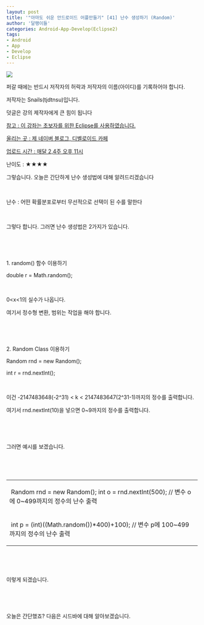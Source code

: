 ```yaml
---
layout: post
title: '"아마도 쉬운 안드로이드 어플만들기" [41] 난수 생성하기 (Random)'
author: '달팽이들'
categories: Android-App-Develop(Eclipse2)
tags:
- Android
- App
- Develop
- Eclipse
---
```



<script> location.href='https://cafe.naver.com/develoid/386657' ; </script>

<p> <img src="https://dthumb-phinf.pstatic.net/?src=%22http%3A%2F%2Fpostfiles3.naver.net%2F20130523_178%2Ftjdtnsu_1369283538974akCh1_JPEG%2Fand.jpg%3Ftype%3Dw2%22&amp;type=cafe_wa740"> </p>
<p><p><p>퍼갈 때에는 반드시 저작자의 허락과 저작자의 이름(아이디)를 기록하어야 합니다.</p>
<p>저작자는 Snails(tjdtnsu)입니다.</p>
<p>덧글은 강의 제작자에게 큰 힘이 됩니다</p>
<p><u>참고 : 이 강좌는 초보자를 위한 Eclipse를 사용하였습니다.</u></p>
<p><u>올리는 곳 : 제 네이버 블로그, 디벨로이드 카페</u></p>
<p><u>업로드 시간 : 매달 2,4주 오후 11시</u><p></p>
<p> 난이도 : ★★★★</p>
<p></p>
<p>그렇습니다. 오늘은 간단하게 난수 생성법에 대해 알려드리겠습니다</p>
<p>&nbsp;</p>
<p>난수 : 어떤 확률분포로부터 무선적으로 선택이 된 수를 말한다</p>
<p>&nbsp;</p>
<p>그렇다 합니다. 그러면 난수 생성법은 2가지가 있습니다.</p>
<p>&nbsp;</p>
<p>&nbsp;</p>
<p>1. random() 함수 이용하기</p>
<p>double&nbsp;r = Math.random();</p>
<p>&nbsp;</p>
<p>0&lt;x&lt;1의 실수가 나옵니다.&nbsp;</p>
<p>여기서 정수형 변환, 범위는 작업을 해야 합니다.﻿&nbsp;</p>
<p>&nbsp;&nbsp;</p>
<p>﻿&nbsp;</p>
<p>2. Random Class 이용하기</p>
<p>Random rnd = new Random();&nbsp;</p>
<p>int&nbsp;r = rnd.nextInt();﻿﻿</p>
<p>&nbsp;</p>
<p>이건﻿﻿&nbsp;-2147483648(-2^31) &lt; k &lt; 2147483647(2^31-1)까지의 정수를 출력합니다.</p>
<p>여기서 rnd.nextInt(10)을 넣으면 0~9까지의 정수를 출력합니다.</p>
<p>&nbsp;</p>
<p>&nbsp;</p>
<p></p>
<p>그러면 예시를﻿ 보겠습니다.</p>
<p>&nbsp;</p>
<p>&nbsp;</p>






<table><tbody><tr><td ><p>&nbsp;Random rnd = new Random();&nbsp;int o = rnd.nextInt(500); // 변수 o에 0~499까지의 정수의 난수 출력</p>
</td></tr><tr><td ><p>&nbsp;int&nbsp;p = (int)((Math.random())*400)+100); // 변수 p에 100~499까지의 정수의 난수 출력</p>
</td></tr></tbody></table><p></p>
<p>&nbsp;</p>
<p>&nbsp;</p>
<p>이렇게 되겠습니다.</p>
<p>&nbsp;</p>
<p>&nbsp;</p>
<p>오늘은 간단했죠? 다음은 시드바에 대해 알아보겠습니다.</p>
<p>&nbsp;</p>
<p>&nbsp;</p>
<p></p>
</p>
</p>

